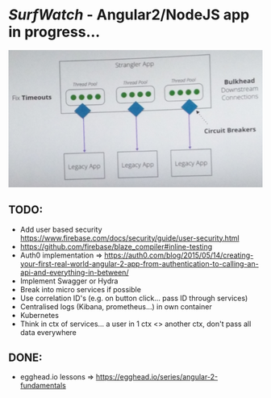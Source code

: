 <!--- comments

-->

*SurfWatch* - Angular2/NodeJS app in progress...
================================================

![Alt text](_stuff/readme-img/app-architecture.png "App Architecture")

TODO:
-----
* Add user based security https://www.firebase.com/docs/security/guide/user-security.html
* https://github.com/firebase/blaze_compiler#inline-testing
* Auth0 implementation => https://auth0.com/blog/2015/05/14/creating-your-first-real-world-angular-2-app-from-authentication-to-calling-an-api-and-everything-in-between/
* Implement Swagger or Hydra
* Break into micro services if possible
* Use correlation ID's (e.g. on button click... pass ID through services)
* Centralised logs (Kibana, prometheus...) in own container
* Kubernetes
* Think in ctx of services... a user in 1 ctx <> another ctx, don't pass all data everywhere


DONE:
-----
* egghead.io lessons => https://egghead.io/series/angular-2-fundamentals
